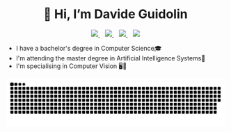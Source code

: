 <h1 align="center">👋 Hi, I’m Davide Guidolin</h1>

<p align='center'>
  <a href="https://linkedin.com/in/davide-guidolin-a2aa9117">
    <img src="https://img.shields.io/badge/LinkedIn-0077B5?style=for-the-badge&logo=linkedin&logoColor=white"></img>
  </a>&nbsp;&nbsp;
  <a href="https://github.com/Davide-Guidolin">
    <img src="https://img.shields.io/badge/GitHub-100000?style=for-the-badge&logo=github&logoColor=white"></img>
  </a>&nbsp;&nbsp;
  <a href="mailto:davide.guidolin11@gmail.com">
    <img src="https://img.shields.io/badge/Gmail-D14836?style=for-the-badge&logo=gmail&logoColor=white"></img>
  </a> 
  </a>&nbsp;&nbsp;
  <a href="https://davideguidolin.com/">
    <img src="https://img.shields.io/badge/website-000000?style=for-the-badge&logo=About.me&logoColor=white"></img>
  </a> 
</p>

* I have a bachelor's degree in Computer Science🎓
* I'm attending the master degree in Artificial Intelligence Systems📙
* I'm specialising in Computer Vision 🖥️👀


![Snake animation](https://github.com/Davide-Guidolin/Davide-Guidolin/blob/output/github-contribution-grid-snake.svg)
